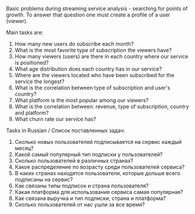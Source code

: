 Basic problems during streaming service analysis - searching for points of growth. To answer that question one must create a profile of a user (viewer).

Main tasks are:
1. How many new users do subscribe each month?
2. What is the most favorite type of subscription the viewers have?
3. How many viewers (users) are there in each country where our service is positioned?
4. What age distribution does each country has in our service?
5. Where are the viewers located who have been subscribed for the service the longest?
6. What is the correlation between type of subscription and user's country?
7. What platform is the most popular among our viewers?
8. What is the correlation between: revenue, type of subscription, country and platform?
9. What churn rate our service has?


Tasks in Russian / Список поставленных задач:
1. Сколько новых пользователей подписывается на сервис каждый месяц? 
2. Какой самый популярный тип подписки у пользователей?
3. Сколько пользователей в различных странах?
4. Какое распределение по возрасту среди пользователей сервиса?
5. В каких странах находятся пользователи, которые дольше всего подписаны на сервис?
6. Как связаны типы подписок и страна пользователя?
7. Какая платформа для использования сервиса самая популярная?
8. Как связана выручка и тип подписки, страна и платформа?
9. Сколько пользователей от нас ушли за все время?
